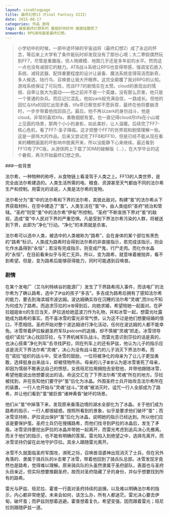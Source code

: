 ```yaml
---
layout: sinablogpage
title: 最终幻想13（Final Fantasy XIII）
date: 2015-08-17
categories: 作品 游戏
tags: 最爱最终幻想系列 雷姐好帅好帅 画面炫酷死了
onewords: RPG游戏最爱最终幻想。
---
```

> 小学初中的时候，一部中途坏掉的宇宙战将（最终幻想2）成了永远的怀念，等后来上大学有了条件能玩时却发现没有了那份心境；大二寒假偶然玩到FF7，尽管是重置版，但人物建模、地图几乎还是多年前的水平。然而这一点也没有减弱它的魅力。ATB战斗系统让RPG也变得带感，强调宝石嵌入系统、减轻武器、配饰重要程度的设计让装备、魔法系统变得简洁而新奇，多人候选、陆行鸟、召唤兽让我大开眼界。这完全颠覆了我对RPG的认知。游戏系统保证了可玩性，而且FF7的剧情实在太赞。cloud的表现出的懦弱、自卑让我大为震动——他之前并不是一个英雄，没有那么厉害，他只是一个普通的杂兵。而后记忆混乱，他如zark般充满自信，一路成长。但他的回忆与tifa的回忆出现矛盾，tifa早已察觉却不愿拆穿，最终在他将要崩溃时，一步步带着他找回自己。最后，他不再以zark的身份战斗，他是cloud。非常的喜欢tifa，勇敢细腻有爱。也一直记得cloud月tifa在小山坡上见面的场景，那两个小小的身影，如此美妙，让人温暖。后续完了FF7-核心危机，看了FF7-圣子降临，这才把整个FF7的世界观和剧情理解一些。这是一部伟大的作品。后来又尝试完了FF8和FF10，但是已经不能从现在看来的糟糕画面的坏影响中脱离开来，所以没能静下心来继续。最近看到FF13有了PC版，从游侠网上下载了3DM的破解版（...），在大学毕业的这个暑假，再次开始最终幻想之旅。

###一些背景

法尔希，一种物种的称呼，从食物链上看凌驾于人类之上。FF13的人类世界，是完全由法尔希建造的。人类生活所需的电、粮食、资源甚至天气都由不同的法尔希生产和控制。用雷光的话说，人类是法尔希的宠物。

法尔希分为“茧”中的法尔希和下界的法尔希，其彼此敌对。构建“茧”的法尔希从下界获取材料，在空中建造了“茧”。人类生活在“茧”中，由人类组织“圣府”统治和管辖。“圣府”则受“茧”中的法尔希“伊甸”所控制。“圣府”不断宣扬下界对“茧”的敌视，造成“茧”中人民对下界的严重恐惧。凡是受到下界法尔希污染的人群，将被送到下界，此即为“净化”行动。“净化”的本质就是杀害。

法尔希可以选中人类，被选中的人类被称为“路希”，会在身体的某个部位有黑色的“路希”标识。人类成为路希时会得到法尔希的非直接指示，若完成该指示，则会化作水晶得到“永恒”；若没有完成指示，则变成尸鬼，行尸走肉。而化作水晶的“永恒”，在目前看来似乎与死亡无异。所以，变为路希，就意味着被抛弃，看不到希望。但是，变为路希后能够获得能力，同时可能遇到召唤兽。

### 剧情

在某个发电厂（艾乌利特峡谷的能源厂）发生了下界路希闯入事件，而该电厂的法尔希为了确认路希，选中了`萨兹`的孩子“多吉"。多吉成为路希后拥有了感知法尔希的能力，要去到海滨城市波达姆。波达姆确实存在沉睡的法尔希“灵魂”,而`莎拉`不知为何成为了路希。而追求莎拉的`冰雪`得到后，向她求婚，希望陪她一起面对。在萨拉姐姐`雷光`的生日当天，萨拉送给她蓝波刀作为礼物，并和冰雪一起，想雷光吐露她成为路希的事实。而不喜冰雪的雷光非常气愤，认为这不过是他们想要结婚的借口，不愿相信。圣府开始对整个波达姆进行净化活动，任何在波达姆的人都不能幸免。冰雪带着萨拉躲避圣府军队psicom的追捕，却不慎被”灵魂“抓走。冰雪领导组织”诺拉“决心找回莎拉，与下界机械军队战斗。而雷光意识到莎拉的话是真的，也决心搭乘”净化列车“去寻找萨拉，同在列车上的还有萨兹，他认为儿子的指示应该是消灭下界法尔希”灵魂“，决心为没有战斗能力的儿子消灭下界法尔希。而在”诺拉“组织的战斗中，受冰雪的鼓励，一位将被净化的母亲为了让儿子更加勇敢，选择挺身出来战斗，却被怪物所杀。母亲的儿子`霍普`认为是冰雪害死了母亲，却因为懦弱不敢表达自己的愤怒，女孩班尼拉用拥抱去安慰他，并带他跟随冰雪，希望他能说出他想要说出的话。命运交汇在了下界法尔希”灵魂“所在的地方。莎拉被找到，并在告知他们要守护”茧“后化为冰晶。外围圣府士兵开始攻击法尔希所在的装置，一行人也开始与”灵魂“战斗。”灵魂“被消灭时，诅咒一行人全部成为了路希，并让他们看到”茧“被巨兽”诸神黄昏“破坏的场景。

他们从”茧“中掉落下来，发现原来垂落边境的湖水全部化为了冰晶。关于他们成为路希的指示，一行人都很疑惑。按照所看到的景象，似乎是要求他们破坏”茧“；而冰雪坚持称，萨拉说出保护”茧“后化为冰晶，说明她的指示已经达到。所以他们应该是要保护茧。圣府士兵仍在搜捕路希，而他们找寻到萨拉的冰晶后，发生了矛盾。冰雪坚持要挖出萨拉的冰晶并带她一起离开，而雷光考虑到追兵决心先撤离。而关于他们的指示，也不能有明确的答案。雷光陷入到绝望之中，选择先离开。而冰雪坚持仍留在此地守护莎拉。其余人跟随雷光离开。

冰雪不久就面临圣府军围攻，濒死之际，召唤兽湿婆神出现消灭了士兵，但在另外角落的、隶属于骑兵队的`牙`击晕了冰雪，带着他回到了骑兵队总部。冰雪发现牙竟然也是路希，觉得难以理解。原来骑兵队的头虽然隶属于圣府部队，表面也与圣府头目亲近，但实际想要推翻圣府，故而对圣府隐藏了牙的身份，并似乎想要找到所有的路希。

雷光与萨兹、班尼拉、霍普一行面对圣府持续的追捕，以及难以明确法尔希的指示，内心都非常绝望。未来会如何，该怎么办，所有人都迷茫。雷光决心要去伊甸，破坏茧；而萨兹则想着逃避。霍普想着复仇，希望变强，因而跟着雷光；班尼拉则跟随萨兹一道。



